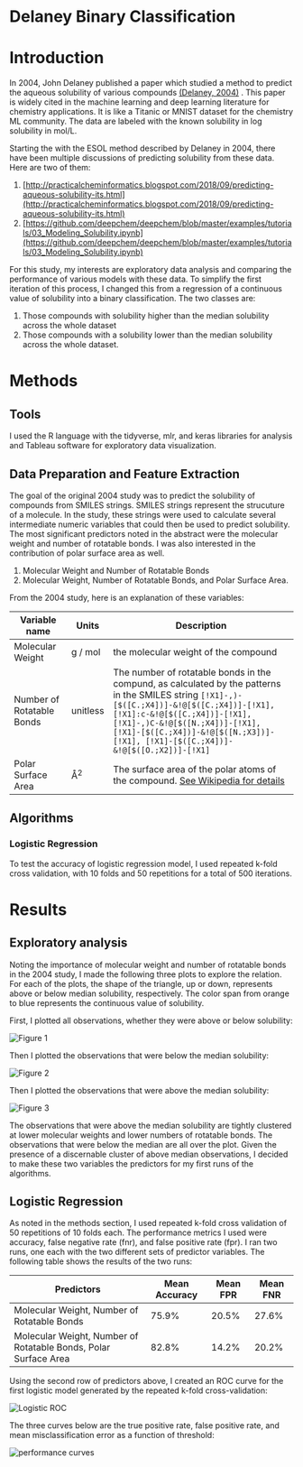 # Delaney Binary Classification

# Introduction

In 2004, John Delaney published a paper which studied a method to predict the aqueous solubility of various compounds [(Delaney, 2004)](https://pubs.acs.org/doi/10.1021/ci034243x) . This paper is widely cited in the machine learning and deep learning literature for chemistry applications. It is like a Titanic or MNIST dataset for the chemistry ML community. The data are labeled with the known solubility in log solubility in mol/L.

Starting the with the ESOL method described by Delaney in 2004, there have been multiple discussions of predicting solubility from these data. Here are two of them:

1.	[http://practicalcheminformatics.blogspot.com/2018/09/predicting-aqueous-solubility-its.html](http://practicalcheminformatics.blogspot.com/2018/09/predicting-aqueous-solubility-its.html)
1.	[https://github.com/deepchem/deepchem/blob/master/examples/tutorials/03_Modeling_Solubility.ipynb](https://github.com/deepchem/deepchem/blob/master/examples/tutorials/03_Modeling_Solubility.ipynb)

For this study, my interests are exploratory data analysis and comparing the performance of various models with these data. To simplify the first iteration of this process, I changed this from a regression of a continuous value of solubility into a binary classification. The two classes are:

1. Those compounds with solubility higher than the median solubility across the whole dataset
1. Those compounds with a solubility lower than the median solubility across the whole dataset.

# Methods

## Tools

I used the R language with the tidyverse, mlr, and keras libraries for analysis and Tableau software for exploratory data visualization.

## Data Preparation and Feature Extraction

The goal of the original 2004 study was to predict the solubility of compounds from SMILES strings. SMILES strings represent the strucuture of a molecule. In the study, these strings were used to calculate several intermediate numeric variables that could then be used to predict solubility. The most significant predictors noted in the abstract were the molecular weight and number of rotatable bonds. I was also interested in the contribution of polar surface area as well.

1. Molecular Weight and Number of Rotatable Bonds
1. Molecular Weight, Number of Rotatable Bonds, and Polar Surface Area.

From the 2004 study, here is an explanation of these variables:

| Variable name | Units | Description |
|---------------|-------|-------------|
| Molecular Weight | g / mol | the molecular weight of the compound
| Number of Rotatable Bonds | unitless | The number of rotatable bonds in the compund, as calculated by the patterns in the SMILES string `[!X1]-,)- [$([C.;X4])]-&!@[$([C.;X4])]-[!X1], [!X1]:c-&!@[$([C.;X4])]-[!X1], [!X1]-,)C-&!@[$([N.;X4])]-[!X1], [!X1]-[$([C.;X4])]-&!@[$([N.;X3])]- [!X1], [!X1]-[$([C.;X4])]-&!@[$([O.;X2])]-[!X1]`
| Polar Surface Area | Å<sup>2</sup> | The surface area of the polar atoms of the compound. [See Wikipedia for details](https://en.wikipedia.org/wiki/Polar_surface_area)  

## Algorithms

### Logistic Regression

To test the accuracy of logistic regression model, I used repeated k-fold cross validation, with 10 folds and 50 repetitions for a total of 500 iterations.

# Results

## Exploratory analysis

Noting the importance of molecular weight and number of rotatable bonds in the 2004 study, I made the following three plots to explore the relation. For each of the plots, the shape of the triangle, up or down, represents above or below median solubility, respectively. The color span from orange to blue represents the continuous value of solubility.

First, I plotted all observations, whether they were above or below solubility:

![Figure 1](img/rotatable_mw_all.png)

Then I plotted the observations that were below the median solubility:

![Figure 2](img/rotatable_mw_below.png)

Then I plotted the observations that were above the median solubility:

![Figure 3](img/rotatable_mw_above.png)

The observations that were above the median solubility are tightly clustered at lower molecular weights and lower numbers of rotatable bonds. The observations that were below the median are all over the plot. Given the presence of a discernable cluster of above median observations, I decided to make these two variables the predictors for my first runs of the algorithms. 

## Logistic Regression

As noted in the methods section, I used repeated k-fold cross validation of 50 repetitions of 10 folds each. The performance metrics I used were accuracy, false negative rate (fnr), and false positive rate (fpr). I ran two runs, one each with the two different sets of predictor variables. The following table shows the results of the two runs:

| Predictors                                                      | Mean Accuracy | Mean FPR | Mean FNR
|-----------------------------------------------------------------|---------------|----------|---------
| Molecular Weight, Number of Rotatable Bonds                     | 75.9%         | 20.5%    | 27.6%
| Molecular Weight, Number of Rotatable Bonds, Polar Surface Area | 82.8%         | 14.2%    | 20.2%

Using the second row of predictors above, I created an ROC curve for the first logistic model generated by the repeated k-fold cross-validation:

![Logistic ROC](img/logistic_ROC.png)

The three curves below are the true positive rate, false positive rate, and mean misclassification error as a function of threshold:

![performance curves](img/logistic_perf.png)
